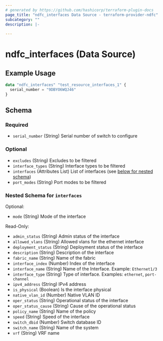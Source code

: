 ```yaml
---
# generated by https://github.com/hashicorp/terraform-plugin-docs
page_title: "ndfc_interfaces Data Source - terraform-provider-ndfc"
subcategory: ""
description: |-
  
---
```


# ndfc_interfaces (Data Source)



## Example Usage

```terraform
data "ndfc_interfaces" "test_resource_interfaces_1" {
  serial_number = "9DBYO6WQJ46"
}
```

<!-- schema generated by tfplugindocs -->
## Schema

### Required

- `serial_number` (String) Serial number of switch to configure

### Optional

- `excludes` (String) Excludes to be filtered
- `interface_types` (String) Interface types to be filtered
- `interfaces` (Attributes List) List of interfaces (see [below for nested schema](#nestedatt--interfaces))
- `port_modes` (String) Port modes to be filtered

<a id="nestedatt--interfaces"></a>
### Nested Schema for `interfaces`

Optional:

- `mode` (String) Mode of the interface

Read-Only:

- `admin_status` (String) Admin status of the interface
- `allowed_vlans` (String) Allowed vlans for the ethernet interface
- `deployment_status` (String) Deployment status of the interface
- `description` (String) Description of the interface
- `fabric_name` (String) Name of the fabric
- `interface_index` (Number) Index of the interface
- `interface_name` (String) Name of the Interface. Example: `Ethernet1/3`
- `interface_type` (String) Type of interface. Examples: `ethernet`, `port-channel`
- `ipv4_address` (String) IPv4 address
- `is_physical` (Boolean) Is the interface physical
- `native_vlan_id` (Number) Native VLAN ID
- `oper_status` (String) Operational status of the interface
- `oper_status_cause` (String) Cause of the operational status
- `policy_name` (String) Name of the policy
- `speed` (String) Speed of the interface
- `switch_dbid` (Number) Switch database ID
- `switch_name` (String) Name of the system
- `vrf` (String) VRF name
